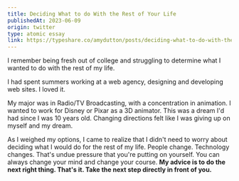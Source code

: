 ```yaml
---
title: Deciding What to do With the Rest of Your Life
publishedAt: 2023-06-09
origin: twitter
type: atomic essay
link: https://typeshare.co/amydutton/posts/deciding-what-to-do-with-the-rest-of-your-life
---
```


I remember being fresh out of college and struggling to determine what I wanted to do with the rest of my life.

I had spent summers working at a web agency, designing and developing web sites. I loved it.

My major was in Radio/TV Broadcasting, with a concentration in animation. I wanted to work for Disney or Pixar as a 3D animator. This was a dream I'd had since I was 10 years old. Changing directions felt like I was giving up on myself and my dream.

As I weighed my options, I came to realize that I didn't need to worry about deciding what I would do for the rest of my life. People change. Technology changes. That's undue pressure that you're putting on yourself. You can always change your mind and change your course. **My advice is to do the next right thing. That's it. Take the next step directly in front of you.**
